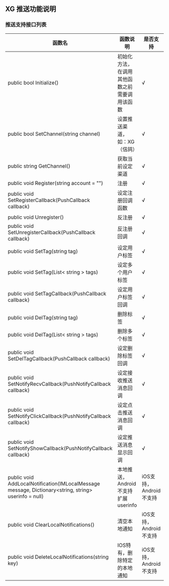 ## XG 推送功能说明

### 推送支持接口列表

| 函数名 | 函数说明 | 是否支持 | 备注 |
| -- | -- | -- | -- |
| public bool Initialize() | 初始化方法，在调用其他函数之前需要调用该函数 | √ | |
| public bool SetChannel(string channel) | 设置推送渠道，如：XG（信鸽） | √ | |
| public string GetChannel() | 获取当前设定渠道 | √ |  |
| public void Register(string account = "") | 注册 | √ | |
| public void SetRegisterCallback(PushCallback callback) | 设定注册回调函数 | √ | |
| public void Unregister() | 反注册 | √ | | 
| public void SetUnregisterCallback(PushCallback callback) | 反注册回调 | √ | |
| public void SetTag(string tag) | 设定用户标签 | √ | |
| public void SetTag(List< string > tags) | 设定多个用户标签 | √ | |
| public void SetTagCallback(PushCallback callback) | 设定用户标签回调 | √ | |
| public void DelTag(string tag) | 删除标签 | √ | |
| public void DelTag(List< string > tags) | 删除多个标签 | √ | |
| public void SetDelTagCallback(PushCallback callback) | 设定删除标签回调 | √ | |
| public void SetNotifyRecvCallback(PushNotifyCallback callback) | 设定接收推送消息回调 | √ | |
| public void SetNotifyClickCallback(PushNotifyCallback callback) | 设定点击推送消息回调 | √ | |
| public void SetNotifyShowCallback(PushNotifyCallback callback) | 设定推送消息显示回调 | √ | |
| public void AddLocalNotification(IMLocalMessage message, Dictionary<string, string> userinfo = null) |本地推送，Android不支持扩展userinfo| iOS支持，Android不支持 | Android XG_GCM渠道支持 |
| public void ClearLocalNotifications() |清空本地通知| iOS支持，Android不支持 | Android XG_GCM渠道支持 |
| public void DeleteLocalNotifications(string key) |IOS特有，删除特定的本地通知| iOS支持，Android不支持 | Android XG_GCM渠道支持 |


